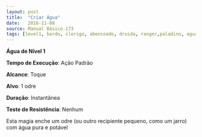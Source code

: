 ```yaml
---
layout: post
title:  "Criar Água"
date:   2016-11-08
source: Manual Básico.173
tags: [level1, bardo, clerigo, abencoado, druida, ranger,paladino, agua, padrao, toque, objeto, instantanea, nenhum]
---
```


**Água de Nível 1**

**Tempo de Execução**: Ação Padrão

**Alcance**: Toque

**Alvo**: 1 odre

**Duração**: Instantânea

**Teste de Resistência**: Nenhum

Esta magia enche um odre (ou outro recipiente pequeno, como um jarro) com água pura e potável
